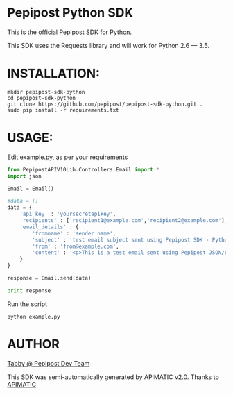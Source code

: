 Pepipost Python SDK
=================
This is the official Pepipost SDK for Python. 

This SDK uses the Requests library and will work for Python 2.6 — 3.5.

INSTALLATION: 
=============
```shell
mkdir pepipost-sdk-python
cd pepipost-sdk-python
git clone https://github.com/pepipost/pepipost-sdk-python.git .
sudo pip install -r requirements.txt
```

USAGE:
===========
Edit example.py, as per your requirements

```python
from PepipostAPIV10Lib.Controllers.Email import *
import json

Email = Email()

#data = ()
data = { 
    'api_key' : 'yoursecretapikey',
    'recipients' : ['recipient1@example.com','recipient2@example.com'],
    'email_details' : { 
        'fromname' : 'sender name',
        'subject' : 'test email subject sent using Pepipost SDK - Python',
        'from' : 'from@example.com',
        'content' : '<p>This is a test email sent using Pepipost JSON/Email Python SDK</p>'
    }   
}

response = Email.send(data)

print response
```
Run the script
```shell
python example.py
```

AUTHOR
======
[Tabby @ Pepipost Dev Team](http://github.com/itabrezshaikh)

This SDK was semi-automatically generated by APIMATIC v2.0. Thanks to [APIMATIC](http://apimatic.io/)


